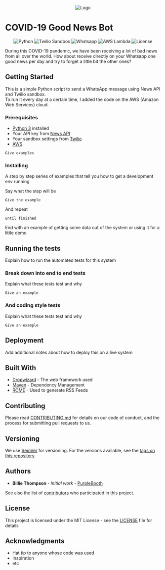 <p align="center">
  <img alt="Logo" src="https://github.com/isafloriano/covid-good-news-bot/logo-covid-19-bot.png">
</p>

# COVID-19 Good News Bot

<p align="center">
  <img alt="Python" src="https://img.shields.io/github/pipenv/locked/python-version/isafloriano/covid-good-news-bot">
  <img alt="Twilio Sandbox" src="https://img.shields.io/badge/twilio-sandbox-brightgreen">
  <img alt="Whatsapp" src="https://img.shields.io/badge/messenger-whatsapp-brightgreen">
  <img alt="AWS Lambda" src="https://img.shields.io/badge/aws-lambda-brightgreen">
  <img alt="License" src="https://img.shields.io/badge/license-MIT-brightgreen">
</p>

During this COVID-19 pandemic, we have been receiving a lot of bad news from all over
the world. How about receive directly on your Whatsapp one good news per day and try to forget
a little bit the other ones?

## Getting Started

This is a simple Python script to send a WhatsApp message using News API and Twilio sandbox.  
To run it every day at a certain time, I added the code on the AWS (Amazon Web Services) cloud.

### Prerequisites

- [Python 3](https://www.python.org/) installed
- Your API key from [News API](https://newsapi.org/)
- Your sandbox settings from [Twilio](https://www.twilio.com/)
- [AWS]()

```
Give examples
```

### Installing

A step by step series of examples that tell you how to get a development env running

Say what the step will be

```
Give the example
```

And repeat

```
until finished
```

End with an example of getting some data out of the system or using it for a little demo

## Running the tests

Explain how to run the automated tests for this system

### Break down into end to end tests

Explain what these tests test and why

```
Give an example
```

### And coding style tests

Explain what these tests test and why

```
Give an example
```

## Deployment

Add additional notes about how to deploy this on a live system

## Built With

* [Dropwizard](http://www.dropwizard.io/1.0.2/docs/) - The web framework used
* [Maven](https://maven.apache.org/) - Dependency Management
* [ROME](https://rometools.github.io/rome/) - Used to generate RSS Feeds

## Contributing

Please read [CONTRIBUTING.md](https://gist.github.com/PurpleBooth/b24679402957c63ec426) for details on our code of conduct, and the process for submitting pull requests to us.

## Versioning

We use [SemVer](http://semver.org/) for versioning. For the versions available, see the [tags on this repository](https://github.com/your/project/tags).

## Authors

* **Billie Thompson** - *Initial work* - [PurpleBooth](https://github.com/PurpleBooth)

See also the list of [contributors](https://github.com/your/project/contributors) who participated in this project.

## License

This project is licensed under the MIT License - see the [LICENSE](LICENSE) file for details

## Acknowledgments

* Hat tip to anyone whose code was used
* Inspiration
* etc
